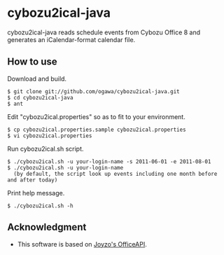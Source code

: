 cybozu2ical-java
================

cybozu2ical-java reads schedule events from Cybozu Office 8 and generates an iCalendar-format calendar file.

How to use
----------

Download and build.

    $ git clone git://github.com/ogawa/cybozu2ical-java.git
    $ cd cybozu2ical-java
    $ ant

Edit "cybozu2ical.properties" so as to fit to your environment.

    $ cp cybozu2ical.properties.sample cybozu2ical.properties
    $ vi cybozu2ical.properties

Run cybozu2ical.sh script.

    $ ./cybozu2ical.sh -u your-login-name -s 2011-06-01 -e 2011-08-01
    $ ./cybozu2ical.sh -u your-login-name
      (by default, the script look up events including one month before and after today)

Print help message.

    $ ./cybozu2ical.sh -h

Acknowledgment
--------------

* This software is based on [Joyzo's OfficeAPI](https://www.facebook.com/joyzojp?sk=app_208195102528120).
